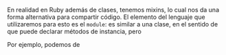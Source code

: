 En realidad en Ruby además de clases, tenemos mixins, lo cual nos da una forma alternativa para compartir código. El elemento del lenguaje que utilizaremos para esto es el `module`: es similar a una clase, en el sentido de que puede declarar métodos de instancia, pero 

Por ejemplo, podemos de